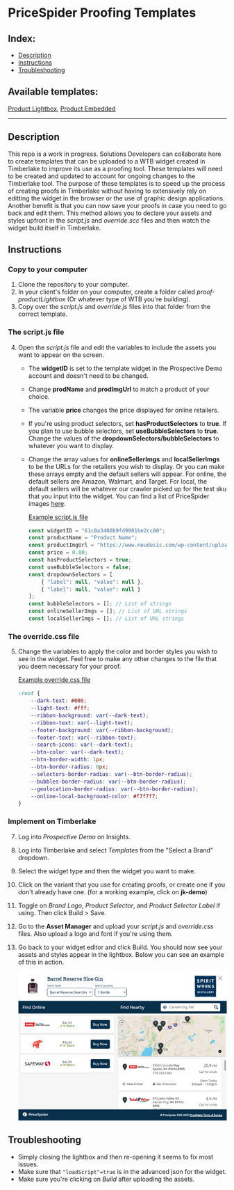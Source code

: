 # PriceSpider Proofing Templates

## Index:
- [Description](#description)
- [Instructions](#instructions)
- [Troubleshooting](#troubleshooting)

## Available templates:
[Product Lightbox](https://github.com/ps-jkelly/ps-proof-templates/tree/main/templates/Product_Lightbox), [Product Embedded](https://github.com/ps-jkelly/ps-proof-templates/tree/main/templates/Product_Embedded)

---

## Description
This repo is a work in progress. Solutions Developers can collaborate here to create templates that can be uploaded to a WTB widget created in Timberlake to improve its use as a proofing tool. These templates will need to be created and updated to account for ongoing changes to the Timberlake tool. The purpose of these templates is to speed up the process of creating proofs in Timberlake without having to extensively rely on editting the widget in the browser or the use of graphic design applications. Another benefit is that you can now save your proofs in case you need to go back and edit them. This method allows you to declare your assets and styles upfront in the *script.js* and *override.scc* files and then watch the widget build itself in Timberlake.

## Instructions

### Copy to your computer
1. Clone the repository to your computer.
2. In your client's folder on your computer, create a folder called *proof-productLightbox* (Or whatever type of WTB you're building).
3. Copy over the *script.js* and *override.js* files into that folder from the correct template.

### The script.js file
4. Open the *script.js* file and edit the variables to include the assets you want to appear on the screen. 
    - The **widgetID** is set to the template widget in the Prospective Demo account and doesn't need to be changed.
    - Change **prodName** and **prodImgUrl** to match a product of your choice.
    - The variable **price** changes the price displayed for online retailers.
    - If you're using product selectors, set **hasProductSelectors** to **true**. If you plan to use bubble selectors, set **useBubbleSelectors** to **true**. Change the values of the **dropdownSelectors/bubbleSelectors** to whatever you want to display.
    - Change the array values for **onlineSellerImgs** and **localSellerImgs** to be the URLs for the retailers you wish to display. Or you can make these arrays empty and the default sellers will appear. For online, the default sellers are Amazon, Walmart, and Target. For local, the default sellers will be whatever our crawler picked up for the test sku that you input into the widget. You can find a list of PriceSpider images [here](https://github.com/ps-jkelly/ps-proof-templates/blob/main/sellerImgs.json). 
    
        [Example script.js file](https://github.com/ps-jkelly/ps-proof-templates/blob/main/templates/Product_Lightbox/example/script.js)

        ```javascript
        const widgetID = "61c0a3400b9fd9001be2cc80";
        const productName = "Product Name";
        const productImgUrl = "https://www.neudesic.com/wp-content/uploads/priceSpider.jpg";
        const price = 0.00;
        const hasProductSelectors = true;
        const useBubbleSelectors = false;
        const dropdownSelectors = [
            { "label": null, "value": null },
            { "label": null, "value": null }
        ];
        const bubbleSelectors = []; // List of strings
        const onlineSellerImgs = []; // List of URL strings
        const localSellerImgs = []; // List of URL strings
        ```

### The override.css file
5. Change the variables to apply the color and border styles you wish to see in the widget. Feel free to make any other changes to the file that you deem necessary for your proof. 

    [Example override.css file](https://github.com/ps-jkelly/ps-proof-templates/blob/main/templates/Product_Lightbox/example/override.css)

    ```css
    :root {
        --dark-text: #000;
        --light-text: #fff;
        --ribbon-background: var(--dark-text);
        --ribbon-text: var(--light-text);
        --footer-background: var(--ribbon-background);
        --footer-text: var(--ribbon-text);
        --search-icons: var(--dark-text);
        --btn-color: var(--dark-text);
        --btn-border-width: 1px;
        --btn-border-radius: 0px;
        --selectors-border-radius: var(--btn-border-radius);
        --bubbles-border-radius: var(--btn-border-radius);
        --geolocation-border-radius: var(--btn-border-radius);
        --online-local-background-color: #f7f7f7;
    }
    ```

### Implement on Timberlake
7. Log into *Prospective Demo* on Insights.
8. Log into Timberlake and select *Templates* from the "Select a Brand" dropdown.
9. Select the widget type and then the widget you want to make.
10. Click on the variant that you use for creating proofs, or create one if you don't already have one. (for a working example, click on **jk-demo**)
11. Toggle on *Brand Logo*, *Product Selector*, and *Product Selector Label* if using. Then click Build > Save.
12. Go to the **Asset Manager** and upload your *script.js* and *override.css* files. Also upload a logo and font if you're using them.
13. Go back to your widget editor and click Build. You should now see your assets and styles appear in the lightbox. Below you can see an example of this in action.

    ![](images/widgetResult.png)


## Troubleshooting
- Simply closing the lightbox and then re-opening it seems to fix most issues.
- Make sure that `"loadScript"=true` is in the advanced json for the widget.
- Make sure you're clicking on *Build* after uploading the assets.
